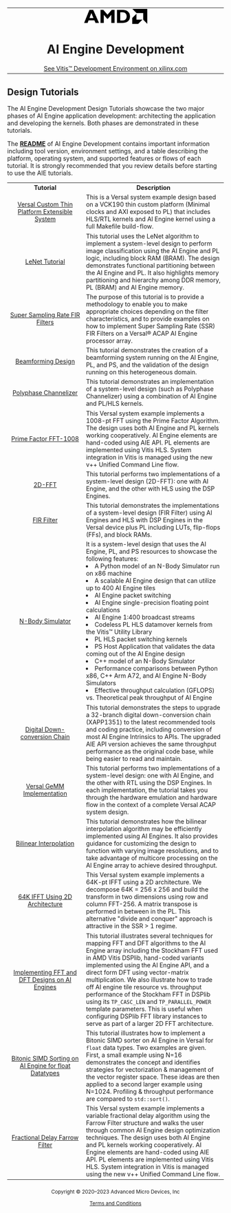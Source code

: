 <table class="sphinxhide" width="100%">
 <tr width="100%">
    <td align="center"><img src="https://raw.githubusercontent.com/Xilinx/Image-Collateral/main/xilinx-logo.png" width="30%"/><h1>AI Engine Development</h1>
    <a href="https://www.xilinx.com/products/design-tools/vitis.html">See Vitis™ Development Environment on xilinx.com</br></a>
    </td>
 </tr>
</table>

## Design Tutorials

The AI Engine Development Design Tutorials showcase the two major phases of AI Engine application development: architecting the application and developing the kernels. Both phases are demonstrated in these tutorials.

The <a href="../README.md">**README**</a> of AI Engine Development contains important information including tool version, environment settings, and a table describing the platform, operating system, and supported features or flows of each tutorial. It is strongly recommended that you review details before starting to use the AIE tutorials.

 <table style="width:100%">
 <tr>
 <td width="35%" align="center"><b>Tutorial</b>
 <td width="65%" align="center"><b>Description</b>
 </tr>
<tr>
 <td align="center"><a href="../../../Developer_Contributed/01-Versal_Custom_Thin_Platform_Extensible_System/">Versal Custom Thin Platform Extensible System</a></td>
 <td>This is a Versal system example design based on a VCK190 thin custom platform (Minimal clocks and AXI exposed to PL) that includes HLS/RTL kernels and AI Engine kernel using a full Makefile build-flow.</td>
 </tr>
 <tr>
 <td align="center"><a href="./01-aie_lenet_tutorial/">LeNet Tutorial</a></td>
 <td>This tutorial uses the LeNet algorithm to implement a system-level design to perform image classification using the AI Engine and PL logic, including block RAM (BRAM). The design demonstrates functional partitioning between the AI Engine and PL. It also highlights memory partitioning and hierarchy among DDR memory, PL (BRAM) and AI Engine memory.</td>
 </tr>
 <tr>
 <td align="center"><a href="./02-super_sampling_rate_fir/">Super Sampling Rate FIR Filters</a></td>
 <td>The purpose of this tutorial is to provide a methodology to enable you to make appropriate choices depending on the filter characteristics, and to provide examples on how to implement Super Sampling Rate (SSR) FIR Filters on a Versal® ACAP AI Engine processor array.</td>
 </tr>
 <tr>
 <td align="center"><a href="./03-beamforming/">Beamforming Design</a></td>
 <td>This tutorial demonstrates the creation of a beamforming system running on the AI Engine, PL, and PS, and the validation of the design running on this heterogeneous domain.</td>
 </tr> 
 <td align="center"><a href="./04-Polyphase-Channelizer/">Polyphase Channelizer</a></td>
 <td>This tutorial demonstrates an implementation of a system-level design (such as Polyphase Channelizer) using a combination of AI Engine and PL/HLS kernels.</td>
 </tr> 
 </tr> 
 <td align="center"><a href="./05-Prime-Factor-FFT/">Prime Factor FFT-1008</a></td>
 <td>This Versal system example implements a 1008-pt FFT using the Prime Factor Algorithm. The design uses both AI Engine and PL kernels working cooperatively. AI Engine elements are hand-coded using AIE API. PL elements are implemented using Vitis HLS. System integration in Vitis is managed using the new v++ Unified Command Line flow. </td>
 </tr> 
 <tr>
 <td align="center"><a href="./06-fft2d_AIEvsHLS/">2D-FFT</a></td>
 <td>This tutorial performs two implementations of a system-level design (2D-FFT): one with AI Engine, and the other with HLS using the DSP Engines. </td>
 </tr>
 <tr>
 <td align="center"><a href="./07-firFilter_AIEvsHLS/">FIR Filter</a></td>
 <td>This tutorial demonstrates the implementations of a system-level design (FIR Filter) using AI Engines and HLS with DSP Engines in the Versal device plus PL including LUTs, flip-flops (FFs), and block RAMs.</td>
 </tr> 
 <tr>
 <td align="center"><a href="./08-n-body-simulator/">N-Body Simulator</a></td>
 <td>It is a system-level design that uses the AI Engine, PL, and PS resources to showcase the following features:<li>A Python model of an N-Body Simulator run on x86 machine
   <li>A scalable AI Engine design that can utilize up to 400 AI Engine tiles
   <li>AI Engine packet switching
   <li>AI Engine single-precision floating point calculations
   <li>AI Engine 1:400 broadcast streams
   <li>Codeless PL HLS datamover kernels from the Vitis™ Utility Library
   <li>PL HLS packet switching kernels
   <li>PS Host Application that validates the data coming out of the AI Engine design
   <li>C++ model of an N-Body Simulator
   <li>Performance comparisons between Python x86, C++ Arm A72, and AI Engine N-Body Simulators
   <li>Effective throughput calculation (GFLOPS) vs. Theoretical peak throughput of AI Engine
 </tr>
 <tr>
 <td align="center"><a href="./09-ddc_chain/">Digital Down-conversion Chain</a></td>
 <td>This tutorial demonstrates the steps to upgrade a 32-branch digital down-conversion chain (XAPP1351) to the latest recommended tools and coding practice, including conversion of most AI Engine Intrinsics to APIs. The upgraded AIE API version achieves the same throughput performance as the original code base, while being easier to read and maintain.</td>
 </tr>
 <tr>
 <td align="center"><a href="./10-GeMM_AIEvsDSP/">Versal GeMM Implementation</a></td>
 <td>This tutorial performs two implementations of a system-level design: one with AI Engine, and the other with RTL using the DSP Engines. In each implementation, the tutorial takes you through the hardware emulation and hardware flow in the context of a complete Versal ACAP system design.</td>
 </tr>
 <tr>
 <td align="center"><a href="./11-Bilinear_Interpolation/">Bilinear Interpolation</a></td>
 <td>This tutorial demonstrates how the bilinear interpolation algorithm may be efficiently implemented using AI Engines. It also provides guidance for customizing the design to function with varying image resolutions, and to take advantage of multicore processing on the AI Engine array to achieve desired throughput.</td>
 </tr>
 <tr>
 <td align="center"><a href="./12-IFFT64K-2D/">64K IFFT Using 2D Architecture</a></td>
 <td>This Versal system example implements a 64K-pt IFFT using a 2D architecture. We decompose 64K = 256 x 256 and build the transform in two dimensions using row and column FFT-256. A matrix transpose is performed in between in the PL. This alternative "divide and conquer" approach is attractive in the SSR > 1 regime.</td>
 </tr>
 <tr>
 <td align="center"><a href="./13-FFT-DFT-on-AIE/">Implementing FFT and DFT Designs on AI Engines</a></td>
 <td>This tutorial illustrates several techniques for mapping FFT and DFT algorithms to the AI Engine array including the Stockham FFT used in AMD Vitis DSPlib, hand-coded variants implemented using the AI Engine API, and a direct form DFT using vector-matrix multiplication. We also illustrate how to trade off AI engine tile resource vs. throughput performance of the Stockham FFT in DSPlib using its <code>TP_CASC_LEN</code> and <code>TP_PARALLEL_POWER</code> template parameters. This is useful when configuring DSPlib FFT library instances to serve as part of a larger 2D FFT architecture.</td>
 </tr>
 <tr>
 <td align="center"><a href="./14-Bitonic-Sorting/">Bitonic SIMD Sorting on AI Engine for float Datatypes</a></td>
 <td>This tutorial illustrates how to implement a Bitonic SIMD sorter on AI Engine in Versal for <code>float</code> data types. Two examples are given. First, a small example using N=16 demonstrates the concept and identifies strategies for vectorization & management of the vector register space. These ideas are then applied to a second larger example using N=1024. Profiling & throughput performance are compared to <code>std::sort()</code>.</td>
 </tr>
 <tr>
 <td align="center"><a href="./15-farrow_filter/">Fractional Delay Farrow Filter</a></td>
 <td>This Versal system example implements a variable fractional delay algorithm using the Farrow Filter structure and walks the user through common AI Engine design optimization techniques. The design uses both AI Engine and PL kernels working cooperatively. AI Engine elements are hand-coded using AIE API. PL elements are implemented using Vitis HLS. System integration in Vitis is managed using the new v++ Unified Command Line flow.</td>
 </tr>
 </table>


<p class="sphinxhide" align="center"><sub>Copyright © 2020–2023 Advanced Micro Devices, Inc</sub></p>

<p class="sphinxhide" align="center"><sup><a href="https://www.amd.com/en/corporate/copyright">Terms and Conditions</a></sup></p>
